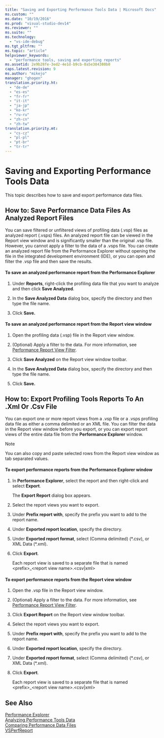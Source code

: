 ```yaml
---
title: "Saving and Exporting Performance Tools Data | Microsoft Docs"
ms.custom: ""
ms.date: "10/19/2016"
ms.prod: "visual-studio-dev14"
ms.reviewer: ""
ms.suite: ""
ms.technology: 
  - "vs-ide-debug"
ms.tgt_pltfrm: ""
ms.topic: "article"
helpviewer_keywords: 
  - "performance tools, saving and exporting reports"
ms.assetid: 2e9b28fe-3ed2-4e1d-b9cb-0a5e384380b0
caps.latest.revision: 9
ms.author: "mikejo"
manager: "ghogen"
translation.priority.ht: 
  - "de-de"
  - "es-es"
  - "fr-fr"
  - "it-it"
  - "ja-jp"
  - "ko-kr"
  - "ru-ru"
  - "zh-cn"
  - "zh-tw"
translation.priority.mt: 
  - "cs-cz"
  - "pl-pl"
  - "pt-br"
  - "tr-tr"
---
```

# Saving and Exporting Performance Tools Data
This topic describes how to save and export performance data files.  
  
##  <a name="BKMK_Save_Profiler_Data_Files_As_Analyzed_Report_Files"></a> How to: Save Performance Data Files As Analyzed Report Files  
 You can save filtered or unfiltered views of profiling data (.vsp) files as analyzed report (.vsps) files. An analyzed report file can be viewed in the Report view window and is significantly smaller than the original .vsp file. However, you cannot apply a filter to the data of a .vsps file. You can create an analyzed report file from the Performance Explorer without opening the file in the integrated development environment (IDE), or you can open and filter the .vsp file and then save the results.  
  
#### To save an analyzed performance report from the Performance Explorer  
  
1.  Under **Reports**, right-click the profiling data file that you want to analyze and then click **Save Analyzed**.  
  
2.  In the **Save Analyzed Data** dialog box, specify the directory and then type the file name.  
  
3.  Click **Save.**  
  
#### To save an analyzed performance report from the Report view window  
  
1.  Open the profiling data (.vsp) file in the Report view window.  
  
2.  (Optional) Apply a filter to the data. For more information, see [Performance Report View Filter](../profiling/performance-report-view-filter.md).  
  
3.  Click **Save Analyzed** on the Report view window toolbar.  
  
4.  In the **Save Analyzed Data** dialog box, specify the directory and then type the file name.  
  
5.  Click **Save.**  
  
## How to: Export Profiling Tools Reports To An .Xml Or .Csv File  
 You can export one or more report views from a .vsp file or a .vsps profiling data file as either a comma delimited or an XML file. You can filter the data in the Report view window before you export, or you can export report views of the entire data file from the **Performance Explorer** window.  
  
> [!NOTE]
>  You can also copy and paste selected rows from the Report view window as tab separated values.  
  
#### To export performance reports from the Performance Explorer window  
  
1.  In **Performance Explorer**, select the report and then right-click and select **Export**.  
  
     The **Export Report** dialog box appears.  
  
2.  Select the report views you want to export.  
  
3.  Under **Prefix report with**, specify the prefix you want to add to the report name.  
  
4.  Under **Exported report location**, specify the directory.  
  
5.  Under **Exported report format**, select (Comma delimited) (*.csv), or XML Data (\*.xml).  
  
6.  Click **Export**.  
  
     Each report view is saved to a separate file that is named \<prefix>_\<report view name>.\<csv&#124;xml>  
  
#### To export performance reports from the Report view window  
  
1.  Open the .vsp file in the Report view window.  
  
2.  (Optional) Apply a filter to the data. For more information, see [Performance Report View Filter](../profiling/performance-report-view-filter.md).  
  
3.  Click **Export Report** on the Report view window toolbar.  
  
4.  Select the report views you want to export.  
  
5.  Under **Prefix report with**, specify the prefix you want to add to the report name.  
  
6.  Under **Exported report location**, specify the directory.  
  
7.  Under **Exported report format**, select (Comma delimited) (*.csv), or XML Data (\*.xml).  
  
8.  Click **Export**.  
  
     Each report view is saved to a separate file that is named \<prefix>_\<report view name>.\<csv&#124;xml>  
  
## See Also  
 [Performance Explorer](../profiling/performance-explorer.md)   
 [Analyzing Performance Tools Data](../profiling/analyzing-performance-tools-data.md)   
 [Comparing Performance Data Files](../profiling/comparing-performance-data-files.md)   
 [VSPerfReport](../profiling/vsperfreport.md)